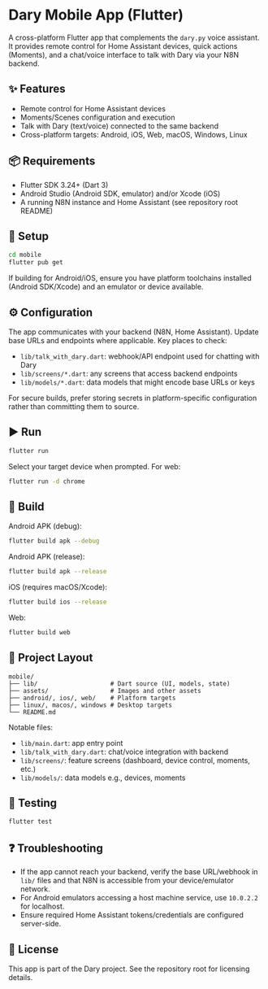 # Dary Mobile App (Flutter)

A cross-platform Flutter app that complements the `dary.py` voice assistant. It provides remote control for Home Assistant devices, quick actions (Moments), and a chat/voice interface to talk with Dary via your N8N backend.

## ✨ Features

- Remote control for Home Assistant devices
- Moments/Scenes configuration and execution
- Talk with Dary (text/voice) connected to the same backend
- Cross-platform targets: Android, iOS, Web, macOS, Windows, Linux

## 📦 Requirements

- Flutter SDK 3.24+ (Dart 3)
- Android Studio (Android SDK, emulator) and/or Xcode (iOS)
- A running N8N instance and Home Assistant (see repository root README)

## 🚀 Setup

```bash
cd mobile
flutter pub get
```

If building for Android/iOS, ensure you have platform toolchains installed (Android SDK/Xcode) and an emulator or device available.

## ⚙️ Configuration

The app communicates with your backend (N8N, Home Assistant). Update base URLs and endpoints where applicable. Key places to check:

- `lib/talk_with_dary.dart`: webhook/API endpoint used for chatting with Dary
- `lib/screens/*.dart`: any screens that access backend endpoints
- `lib/models/*.dart`: data models that might encode base URLs or keys

For secure builds, prefer storing secrets in platform-specific configuration rather than committing them to source.

## ▶️ Run

```bash
flutter run
```

Select your target device when prompted. For web:

```bash
flutter run -d chrome
```

## 🔨 Build

Android APK (debug):
```bash
flutter build apk --debug
```

Android APK (release):
```bash
flutter build apk --release
```

iOS (requires macOS/Xcode):
```bash
flutter build ios --release
```

Web:
```bash
flutter build web
```

## 🧩 Project Layout

```
mobile/
├── lib/                    # Dart source (UI, models, state)
├── assets/                 # Images and other assets
├── android/, ios/, web/    # Platform targets
├── linux/, macos/, windows # Desktop targets
└── README.md
```

Notable files:
- `lib/main.dart`: app entry point
- `lib/talk_with_dary.dart`: chat/voice integration with backend
- `lib/screens/`: feature screens (dashboard, device control, moments, etc.)
- `lib/models/`: data models e.g., devices, moments

## 🧪 Testing

```bash
flutter test
```

## ❓ Troubleshooting

- If the app cannot reach your backend, verify the base URL/webhook in `lib/` files and that N8N is accessible from your device/emulator network.
- For Android emulators accessing a host machine service, use `10.0.2.2` for localhost.
- Ensure required Home Assistant tokens/credentials are configured server-side.

## 📄 License

This app is part of the Dary project. See the repository root for licensing details.
